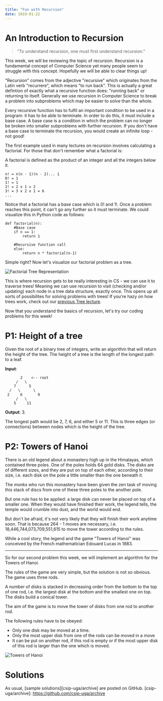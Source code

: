 ```yaml
---
title: "Fun with Recursion"
date: 2019-01-22
---
```


# An Introduction to Recursion

>"To understand recursion, one must first understand recursion."

This week, we will be reviewing the topic of recursion. Recursion is a fundamental concept of Computer Science yet many people seem to struggle with this concept. Hopefully we will be able to clear things up!

"Recursion" comes from the adjective "recursive" which originates from the Latin verb "recurrere", which means "to run back". This is actually a great defintion of exactly what a recursive function does: "running back" or returning to itself. Generally we use recursion in Computer Science to break a problem into subproblems which may be easier to solve than the whole.

Every recursive function has to fulfil an important condition to be used in a program: it has to be able to terminate. In order to do this, it must include a base case. A base case is a condition in which the problem can no longer be broken into smaller subproblems with further recursion. If you don't have a base case to terminate the recursion, you would create an infinite loop - not good!

The first example used in many lectures on recursion involves calculating a factorial. For those that don't remember what a factorial is:

A factorial is defined as the product of an integer and all the integers below it.
```
n! = n(n - 1)(n - 2)... 1
0! = 1
1! = 1
2! = 2 x 1 = 2
3! = 3 x 2 x 1 = 6
...
```
Notice that a factorial has a base case which is 0! and 1!. Once a problem reaches this point, it can't go any further so it must terminate. We could visualize this in Python code as follows:
```
def factorial(n):
    #Base case
    if n == 1:
        return 1
    
    #Recursive function call
    else:
        return n * factorial(n-1)
```

Simple right? Now let's visualize our factorial problem as a tree.

![Factorial Tree Representation](https://copingwithcomputers.files.wordpress.com/2013/11/factorialrecursion-e1384837049546.png)

This is where recursion gets to be really interesting in CS - we can use it to traverse trees! Meaning we can use recursion to visit (checking and/or updating) each node in a tree data structure, exactly once. This opens up all sorts of possibilites for solving problems with trees! If you're hazy on how trees work, check out our [previous Tree lecture](https://csip-uga.github.io/problems/2018-12-03/README).

Now that you understand the basics of recursion, let's try our coding problems for this week!


# P1: Height of a tree

Given the root of a binary tree of integers, write an algorithm that will return the height of the tree. The height of a tree is the length of the longest path to a leaf.

**Input**:
```
       2    <-- root
     /   \
    7      5
  /   \      \
 2     6       9    
     /   \     
    5     11
```
**Output**: 3.

The longest path would be 2, 7, 6, and either 5 or 11. This is three edges (or connections) between nodes which is the height of the tree.


# P2: Towers of Hanoi

There is an old legend about a monastery high up in the Himalayas, which contained three poles. One of the poles holds 64 gold disks. The disks are of different sizes, and they are put on top of each other, according to their size, i.e. each disk on the pole a little smaller than the one beneath it. 

The monks who run this monastery have been given the zen task of moving this stack of discs from one of these three poles to the another pole. 

But one rule has to be applied: a large disk can never be placed on top of a smaller one. When they would have finished their work, the legend tells, the temple would crumble into dust, and the world would end.

But don't be afraid, it's not very likely that they will finish their work anytime soon. That is because 264 - 1 moves are necessary, i.e. 18,446,744,073,709,551,615 to move the tower according to the rules.

While a cool story, the legend and the game "Towers of Hanoi" was conceived by the French mathematician Edouard Lucas in 1883.

---------------------------------------------------------------------------------------------------------------------------------
So for our second problem this week, we will implement an algorithm for the Towers of Hanoi.

The rules of the game are very simple, but the solution is not so obvious. The game uses three rods.

A number of disks is stacked in decreasing order from the bottom to the top of one rod, i.e. the largest 
disk at the bottom and the smallest one on top. The disks build a conical tower.  

The aim of the game is to move the tower of disks from one rod to another rod.

The following rules have to be obeyed:

- Only one disk may be moved at a time.
- Only the most upper disk from one of the rods can be moved in a move
- It can be put on another rod, if this rod is empty or if the most upper disk of this rod is larger than the one which is moved.

![Towers of Hanoi](https://ka-perseus-images.s3.amazonaws.com/5b5fb2670c9a185b2666637461e40c805fcc9ea5.png)


# Solutions
As usual, [sample solutions][csip-uga/archive] are posted on GitHub.
[csip-uga/archive]: https://github.com/csip-uga/archive

